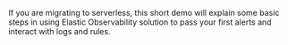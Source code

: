 If you are migrating to serverless, this short demo will explain some basic steps in using Elastic Observability solution to pass your first alerts and interact with logs and rules.
